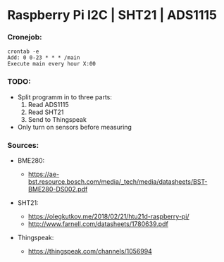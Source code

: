 # Raspberry Pi I2C | SHT21 | ADS1115
### Cronejob:
```
crontab -e
Add: 0 0-23 * * * /main
Execute main every hour X:00
```

### TODO:
- Split programm in to three parts:
    1. Read ADS1115
    2. Read SHT21
    3. Send to Thingspeak 
- Only turn on sensors before measuring

### Sources:
- BME280:
    - https://ae-bst.resource.bosch.com/media/_tech/media/datasheets/BST-BME280-DS002.pdf

- SHT21:
    - https://olegkutkov.me/2018/02/21/htu21d-raspberry-pi/    
    - http://www.farnell.com/datasheets/1780639.pdf

- Thingspeak:
    - https://thingspeak.com/channels/1056994

